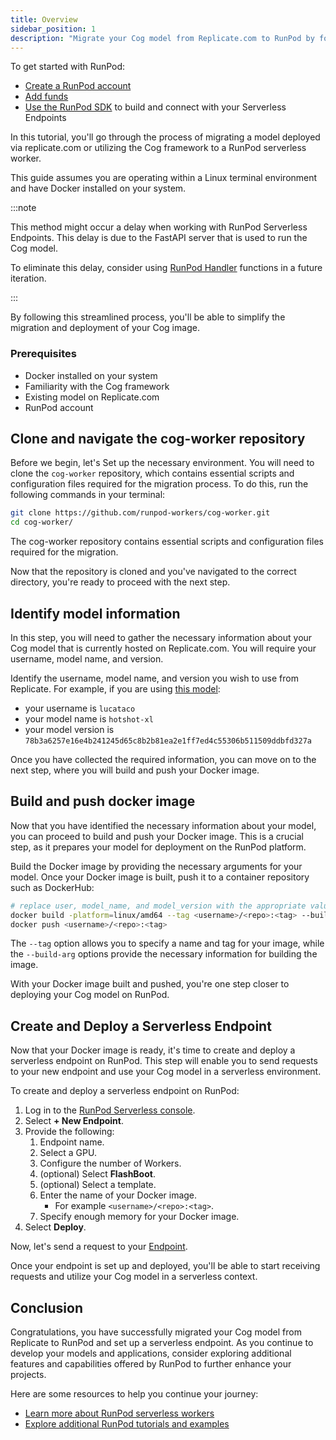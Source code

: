 ```yaml
---
title: Overview
sidebar_position: 1
description: "Migrate your Cog model from Replicate.com to RunPod by following this step-by-step guide, covering setup, model identification, Docker image building, and serverless endpoint creation."
---
```


To get started with RunPod:

- [Create a RunPod account](/get-started/manage-accounts)
- [Add funds](/get-started/billing-information)
- [Use the RunPod SDK](/serverless/overview) to build and connect with your Serverless Endpoints

In this tutorial, you'll go through the process of migrating a model deployed via replicate.com or utilizing the Cog framework to a RunPod serverless worker.

This guide assumes you are operating within a Linux terminal environment and have Docker installed on your system.

:::note

This method might occur a delay when working with RunPod Serverless Endpoints.
This delay is due to the FastAPI server that is used to run the Cog model.

To eliminate this delay, consider using [RunPod Handler](/serverless/workers/overview) functions in a future iteration.

:::

By following this streamlined process, you'll be able to simplify the migration and deployment of your Cog image.

### Prerequisites

- Docker installed on your system
- Familiarity with the Cog framework
- Existing model on Replicate.com
- RunPod account

## Clone and navigate the cog-worker repository

Before we begin, let's Set up the necessary environment.
You will need to clone the `cog-worker` repository, which contains essential scripts and configuration files required for the migration process.
To do this, run the following commands in your terminal:

```bash
git clone https://github.com/runpod-workers/cog-worker.git
cd cog-worker/
```

The cog-worker repository contains essential scripts and configuration files required for the migration.

Now that the repository is cloned and you've navigated to the correct directory, you're ready to proceed with the next step.

## Identify model information

In this step, you will need to gather the necessary information about your Cog model that is currently hosted on Replicate.com.
You will require your username, model name, and version.

Identify the username, model name, and version you wish to use from Replicate.
For example, if you are using [this model](https://replicate.com/lucataco/hotshot-xl/versions):

- your username is `lucataco`
- your model name is `hotshot-xl`
- your model version is `78b3a6257e16e4b241245d65c8b2b81ea2e1ff7ed4c55306b511509ddbfd327a`

Once you have collected the required information, you can move on to the next step, where you will build and push your Docker image.

## Build and push docker image

Now that you have identified the necessary information about your model, you can proceed to build and push your Docker image. This is a crucial step, as it prepares your model for deployment on the RunPod platform.

Build the Docker image by providing the necessary arguments for your model.
Once your Docker image is built, push it to a container repository such as DockerHub:

```bash
# replace user, model_name, and model_version with the appropriate values
docker build -platform=linux/amd64 --tag <username>/<repo>:<tag> --build-arg COG_REPO=user --build-arg COG_MODEL=model_name --build-arg COG_VERSION=model_version .
docker push <username>/<repo>:<tag>
```

The `--tag` option allows you to specify a name and tag for your image, while the `--build-arg` options provide the necessary information for building the image.

With your Docker image built and pushed, you're one step closer to deploying your Cog model on RunPod.

## Create and Deploy a Serverless Endpoint

Now that your Docker image is ready, it's time to create and deploy a serverless endpoint on RunPod.
This step will enable you to send requests to your new endpoint and use your Cog model in a serverless environment.

To create and deploy a serverless endpoint on RunPod:

1. Log in to the [RunPod Serverless console](https://www.runpod.io/console/serverless).
2. Select **+ New Endpoint**.
3. Provide the following:
   1. Endpoint name.
   2. Select a GPU.
   3. Configure the number of Workers.
   4. (optional) Select **FlashBoot**.
   5. (optional) Select a template.
   6. Enter the name of your Docker image.
      - For example `<username>/<repo>:<tag>`.
   7. Specify enough memory for your Docker image.
4. Select **Deploy**.

Now, let's send a request to your [Endpoint](/serverless/endpoints/get-started).

Once your endpoint is set up and deployed, you'll be able to start receiving requests and utilize your Cog model in a serverless context.

## Conclusion

Congratulations, you have successfully migrated your Cog model from Replicate to RunPod and set up a serverless endpoint.
As you continue to develop your models and applications, consider exploring additional features and capabilities offered by RunPod to further enhance your projects.

Here are some resources to help you continue your journey:

- [Learn more about RunPod serverless workers](/serverless/overview)
- [Explore additional RunPod tutorials and examples](/tutorials/introduction/overview)
